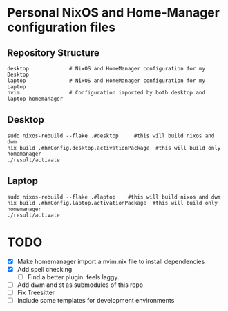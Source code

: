 # Personal NixOS and Home-Manager configuration files 


## Repository Structure
```
desktop             # NixOS and HomeManager configuration for my Desktop
laptop              # NixOS and HomeManager configuration for my Laptop
nvim                # Configuration imported by both desktop and laptop homemanager

```
## Desktop
```shell
sudo nixos-rebuild --flake .#desktop     #this will build nixos and dwm 
nix build .#hmConfig.desktop.activationPackage  #this will build only homemanager
./result/activate
```


## Laptop
```shell
sudo nixos-rebuild --flake .#laptop    #this will build nixos and dwm 
nix build .#hmConfig.laptop.activationPackage  #this will build only homemanager
./result/activate
```


# TODO
- [x] Make homemanager import a nvim.nix file to install dependencies
- [x] Add spell checking
    - [ ] Find a better plugin. feels laggy.
- [ ] Add dwm and st as submodules of this repo
- [ ] Fix Treesitter
- [ ] Include some templates for development environments
